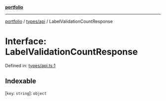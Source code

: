 [**portfolio**](../../../README.md)

***

[portfolio](../../../modules.md) / [types/api](../README.md) / LabelValidationCountResponse

# Interface: LabelValidationCountResponse

Defined in: [types/api.ts:1](https://github.com/tnorlund/Portfolio/blob/7314670b2422accd60974506315ff3144622d60f/portfolio/types/api.ts#L1)

## Indexable

\[`key`: `string`\]: `object`
